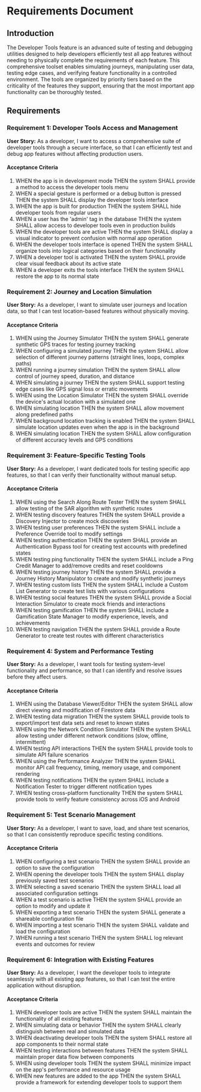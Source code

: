 # Requirements Document

## Introduction

The Developer Tools feature is an advanced suite of testing and debugging utilities designed to help developers efficiently test all app features without needing to physically complete the requirements of each feature. This comprehensive toolset enables simulating journeys, manipulating user data, testing edge cases, and verifying feature functionality in a controlled environment. The tools are organized by priority tiers based on the criticality of the features they support, ensuring that the most important app functionality can be thoroughly tested.

## Requirements

### Requirement 1: Developer Tools Access and Management

**User Story:** As a developer, I want to access a comprehensive suite of developer tools through a secure interface, so that I can efficiently test and debug app features without affecting production users.

#### Acceptance Criteria

1. WHEN the app is in development mode THEN the system SHALL provide a method to access the developer tools menu
2. WHEN a special gesture is performed or a debug button is pressed THEN the system SHALL display the developer tools interface
3. WHEN the app is built for production THEN the system SHALL hide developer tools from regular users
4. WHEN a user has the 'admin' tag in the database THEN the system SHALL allow access to developer tools even in production builds
5. WHEN the developer tools are active THEN the system SHALL display a visual indicator to prevent confusion with normal app operation
6. WHEN the developer tools interface is opened THEN the system SHALL organize tools into logical categories based on their functionality
7. WHEN a developer tool is activated THEN the system SHALL provide clear visual feedback about its active state
8. WHEN a developer exits the tools interface THEN the system SHALL restore the app to its normal state

### Requirement 2: Journey and Location Simulation

**User Story:** As a developer, I want to simulate user journeys and location data, so that I can test location-based features without physically moving.

#### Acceptance Criteria

1. WHEN using the Journey Simulator THEN the system SHALL generate synthetic GPS traces for testing journey tracking
2. WHEN configuring a simulated journey THEN the system SHALL allow selection of different journey patterns (straight lines, loops, complex paths)
3. WHEN running a journey simulation THEN the system SHALL allow control of journey speed, duration, and distance
4. WHEN simulating a journey THEN the system SHALL support testing edge cases like GPS signal loss or erratic movements
5. WHEN using the Location Simulator THEN the system SHALL override the device's actual location with a simulated one
6. WHEN simulating location THEN the system SHALL allow movement along predefined paths
7. WHEN background location tracking is enabled THEN the system SHALL simulate location updates even when the app is in the background
8. WHEN simulating location THEN the system SHALL allow configuration of different accuracy levels and GPS conditions

### Requirement 3: Feature-Specific Testing Tools

**User Story:** As a developer, I want dedicated tools for testing specific app features, so that I can verify their functionality without manual setup.

#### Acceptance Criteria

1. WHEN using the Search Along Route Tester THEN the system SHALL allow testing of the SAR algorithm with synthetic routes
2. WHEN testing discovery features THEN the system SHALL provide a Discovery Injector to create mock discoveries
3. WHEN testing user preferences THEN the system SHALL include a Preference Override tool to modify settings
4. WHEN testing authentication THEN the system SHALL provide an Authentication Bypass tool for creating test accounts with predefined states
5. WHEN testing ping functionality THEN the system SHALL include a Ping Credit Manager to add/remove credits and reset cooldowns
6. WHEN testing journey history THEN the system SHALL provide a Journey History Manipulator to create and modify synthetic journeys
7. WHEN testing custom lists THEN the system SHALL include a Custom List Generator to create test lists with various configurations
8. WHEN testing social features THEN the system SHALL provide a Social Interaction Simulator to create mock friends and interactions
9. WHEN testing gamification THEN the system SHALL include a Gamification State Manager to modify experience, levels, and achievements
10. WHEN testing navigation THEN the system SHALL provide a Route Generator to create test routes with different characteristics

### Requirement 4: System and Performance Testing

**User Story:** As a developer, I want tools for testing system-level functionality and performance, so that I can identify and resolve issues before they affect users.

#### Acceptance Criteria

1. WHEN using the Database Viewer/Editor THEN the system SHALL allow direct viewing and modification of Firestore data
2. WHEN testing data migration THEN the system SHALL provide tools to export/import test data sets and reset to known states
3. WHEN using the Network Condition Simulator THEN the system SHALL allow testing under different network conditions (slow, offline, intermittent)
4. WHEN testing API interactions THEN the system SHALL provide tools to simulate API failure scenarios
5. WHEN using the Performance Analyzer THEN the system SHALL monitor API call frequency, timing, memory usage, and component rendering
6. WHEN testing notifications THEN the system SHALL include a Notification Tester to trigger different notification types
7. WHEN testing cross-platform functionality THEN the system SHALL provide tools to verify feature consistency across iOS and Android

### Requirement 5: Test Scenario Management

**User Story:** As a developer, I want to save, load, and share test scenarios, so that I can consistently reproduce specific testing conditions.

#### Acceptance Criteria

1. WHEN configuring a test scenario THEN the system SHALL provide an option to save the configuration
2. WHEN opening the developer tools THEN the system SHALL display previously saved test scenarios
3. WHEN selecting a saved scenario THEN the system SHALL load all associated configuration settings
4. WHEN a test scenario is active THEN the system SHALL provide an option to modify and update it
5. WHEN exporting a test scenario THEN the system SHALL generate a shareable configuration file
6. WHEN importing a test scenario THEN the system SHALL validate and load the configuration
7. WHEN running a test scenario THEN the system SHALL log relevant events and outcomes for review

### Requirement 6: Integration with Existing Features

**User Story:** As a developer, I want the developer tools to integrate seamlessly with all existing app features, so that I can test the entire application without disruption.

#### Acceptance Criteria

1. WHEN developer tools are active THEN the system SHALL maintain the functionality of all existing features
2. WHEN simulating data or behavior THEN the system SHALL clearly distinguish between real and simulated data
3. WHEN deactivating developer tools THEN the system SHALL restore all app components to their normal state
4. WHEN testing interactions between features THEN the system SHALL maintain proper data flow between components
5. WHEN using developer tools THEN the system SHALL minimize impact on the app's performance and resource usage
6. WHEN new features are added to the app THEN the system SHALL provide a framework for extending developer tools to support them